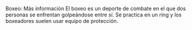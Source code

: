 Boxeo:
Más información
El boxeo es un deporte de combate en el que dos personas se enfrentan golpeándose entre sí. Se practica en un ring y los boxeadores suelen usar equipo de protección. 
